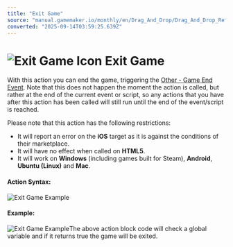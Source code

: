 ```yaml
---
title: "Exit Game"
source: "manual.gamemaker.io/monthly/en/Drag_And_Drop/Drag_And_Drop_Reference/Game/Exit_Game.htm"
converted: "2025-09-14T03:59:25.639Z"
---
```


# ![Exit Game Icon](../../../assets/Images/Scripting_Reference/Drag_And_Drop/Reference/Game/i_Game_Exit_Game.png) Exit Game

With this action you can end the game, triggering the [Other - Game End Event](../../../The_Asset_Editors/Object_Properties/Other_Events.md). Note that this does not happen the moment the action is called, but rather at the end of the current event or script, so any actions that you have after this action has been called will still run until the end of the event/script is reached.

Please note that this action has the following restrictions:

-   It will report an error on the **iOS** target as it is against the conditions of their marketplace.
-   It will have no effect when called on **HTML5**.
-   It will work on **Windows** (including games built for Steam), **Android**, **Ubuntu (Linux)** and **Mac**.

#### Action Syntax:

![Exit Game Example](../../../assets/Images/Scripting_Reference/Drag_And_Drop/Reference/Game/a_Game_Exit_Game.png)

#### Example:

![Exit Game Example](../../../assets/Images/Scripting_Reference/Drag_And_Drop/Reference/Game/e_Game_Exit_Game.png)The above action block code will check a global variable and if it returns true the game will be exited.